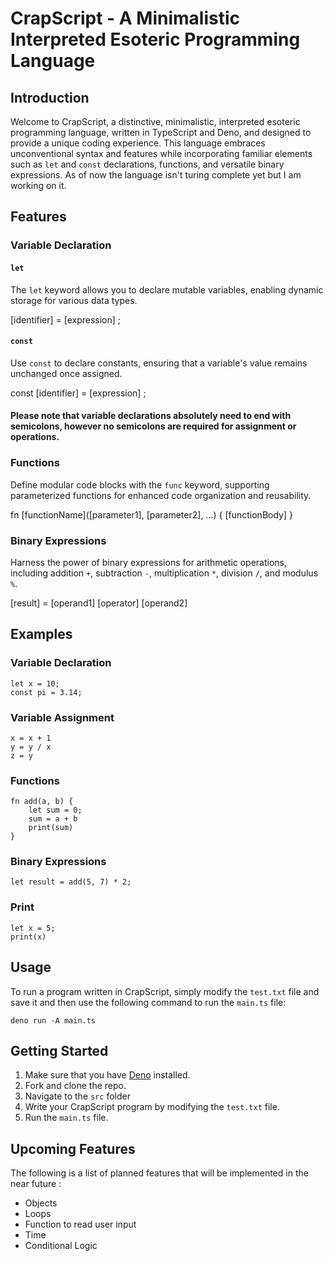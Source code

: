 # CrapScript - A Minimalistic  Interpreted Esoteric Programming Language

## Introduction

Welcome to CrapScript, a distinctive, minimalistic, interpreted esoteric programming language, written in TypeScript and Deno, and designed to provide a unique coding experience. This language embraces unconventional syntax and features while incorporating familiar elements such as `let` and `const` declarations, functions, and versatile binary expressions. As of now the language isn't turing complete yet but I am working on it.

## Features

### Variable Declaration

#### `let`

The `let` keyword allows you to declare mutable variables, enabling dynamic storage for various data types.

[identifier] = [expression] ;

#### `const`

Use `const` to declare constants, ensuring that a variable's value remains unchanged once assigned.

const [identifier] = [expression] ;

#### Please note that variable declarations absolutely need to end with semicolons, however no semicolons are required for assignment or operations.

### Functions

Define modular code blocks with the `func` keyword, supporting parameterized functions for enhanced code organization and reusability.

fn [functionName]([parameter1], [parameter2], ...) { [functionBody] }

### Binary Expressions

Harness the power of binary expressions for arithmetic operations, including addition `+`, subtraction `-`, multiplication `*`, division `/`, and modulus `%`.

[result] = [operand1] [operator] [operand2]

## Examples

### Variable Declaration

    let x = 10;
    const pi = 3.14;

### Variable Assignment

    x = x + 1
    y = y / x
    z = y


### Functions

    fn add(a, b) {
        let sum = 0;
        sum = a + b
        print(sum)
    }


### Binary Expressions


    let result = add(5, 7) * 2;

### Print
    let x = 5;
    print(x)

## Usage

To run a program written in CrapScript, simply modify the `test.txt` file and save it and then use the following command to run the `main.ts` file:


    deno run -A main.ts


## Getting Started

1. Make sure that you have [Deno](https://docs.deno.com/runtime/manual/getting_started/installation) installed.
2. Fork and clone the repo.
3. Navigate to the `src` folder
4. Write your CrapScript program by modifying the `test.txt` file.
5. Run the `main.ts` file.



## Upcoming Features

The following is a list of planned features that will be implemented in the near future :

- Objects
- Loops
- Function to read user input
- Time
- Conditional Logic


